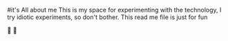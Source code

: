 #it's All about me
This is my space for experimenting with the technology, I try idiotic experiments, so don't bother.
This read me file is just for fun

:tada:
:confetti_ball:
